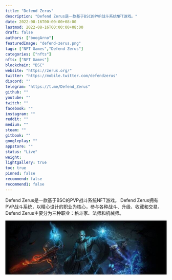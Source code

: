 ```yaml
---
title: "Defend Zerus"
description: "Defend Zerus是一款基于BSC的PVP战斗系统NFT游戏。"
date: 2022-08-16T00:00:00+08:00
lastmod: 2022-08-16T00:00:00+08:00
draft: false
authors: ["boogArno"]
featuredImage: "defend-zerus.png"
tags: ["NFT Games","Defend Zerus"]
categories: ["nfts"]
nfts: ["NFT Games"]
blockchain: "BSC"
website: "https://zerus.org/"
twitter: "https://mobile.twitter.com/defendzerus"
discord: ""
telegram: "https://t.me/Defend_Zerus"
github: ""
youtube: ""			
twitch: ""
facebook: ""
instagram: ""
reddit: ""
medium: ""
steam: ""
gitbook: ""
googleplay: ""
appstore: ""
status: "Live"
weight: 
lightgallery: true
toc: true
pinned: false
recommend: false
recommend1: false
---
```

Defend Zerus是一款基于BSC的PVP战斗系统NFT游戏。 Defend Zerus拥有PVP战斗系统，以精心设计的职业为核心，参与各种战斗、升级、收藏和交易。 Defend Zerus主要分为三种职业：格斗家、法师和机械师。

![600x200](600x200.jpg)